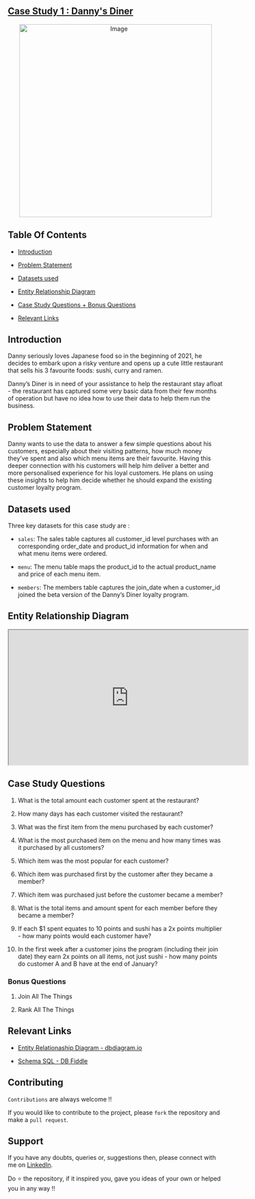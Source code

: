 ## [Case Study 1 : Danny's Diner](https://8weeksqlchallenge.com/case-study-1/)

<p align="center">
<img src="https://8weeksqlchallenge.com/images/case-study-designs/1.png" alt="Image" width="450" height="450">

## Table Of Contents

- [Introduction](#introduction)

- [Problem Statement](#problem-statement)

- [Datasets used](#datasets-used)

- [Entity Relationship Diagram](#entity-relationship-diagram)

- [Case Study Questions + Bonus Questions](#case-study-questions)

- [Relevant Links](#relevant-links)

## Introduction

Danny seriously loves Japanese food so in the beginning of 2021, he decides to embark upon a risky venture and opens up a cute little restaurant that sells his 3 favourite foods: sushi, curry and ramen.

Danny’s Diner is in need of your assistance to help the restaurant stay afloat - the restaurant has captured some very basic data from their few months of operation but have no idea how to use their data to help them run the business.

## Problem Statement

Danny wants to use the data to answer a few simple questions about his customers, especially about their visiting patterns, how much money they’ve spent and also which menu items are their favourite. Having this deeper connection with his customers will help him deliver a better and more personalised experience for his loyal customers.
He plans on using these insights to help him decide whether he should expand the existing customer loyalty program.

## Datasets used

Three key datasets for this case study are :

- `sales`: The sales table captures all customer_id level purchases with an corresponding order_date and product_id information for when and what menu items were ordered.

- `menu`: The menu table maps the product_id to the actual product_name and price of each menu item.

- `members`: The members table captures the join_date when a customer_id joined the beta version of the Danny’s Diner loyalty program.

## Entity Relationship Diagram

<iframe width="560" height="315" src='https://dbdiagram.io/d/Dannys-Diner-608d07e4b29a09603d12edbd?utm_source=dbdiagram_embed&utm_medium=bottom_open'> </iframe>

## Case Study Questions

1. What is the total amount each customer spent at the restaurant?

2. How many days has each customer visited the restaurant?
3. What was the first item from the menu purchased by each customer?
4. What is the most purchased item on the menu and how many times was it purchased by all customers?
5. Which item was the most popular for each customer?
6. Which item was purchased first by the customer after they became a member?
7. Which item was purchased just before the customer became a member?
8. What is the total items and amount spent for each member before they became a member?
9. If each $1 spent equates to 10 points and sushi has a 2x points multiplier - how many points would each customer have?
10. In the first week after a customer joins the program (including their join date) they earn 2x points on all items, not just sushi - how many points do customer A and B have at the end of January?

### Bonus Questions

1. Join All The Things

2. Rank All The Things

## Relevant Links

- [Entity Relationaship Diagram - dbdiagram.io](https://dbdiagram.io/d/Dannys-Diner-608d07e4b29a09603d12edbd?utm_source=dbdiagram_embed&utm_medium=bottom_open)

- [Schema SQL - DB Fiddle](https://www.db-fiddle.com/f/2rM8RAnq7h5LLDTzZiRWcd/138)

## Contributing

`Contributions` are always welcome !!

If you would like to contribute to the project, please `fork` the repository and make a `pull request`.

## Support

If you have any doubts, queries or, suggestions then, please connect with me on [LinkedIn](https://www.linkedin.com/in/faizanxmulla/).

Do ⭐ the repository, if it inspired you, gave you ideas of your own or helped you in any way !!

